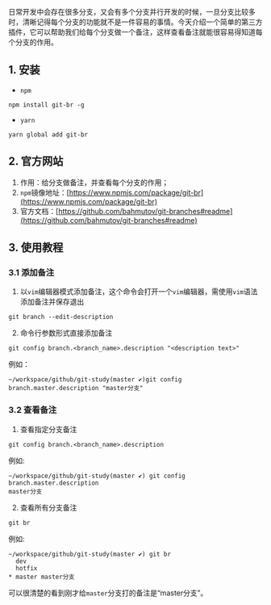日常开发中会存在很多分支，又会有多个分支并行开发的时候，一旦分支比较多时，清晰记得每个分支的功能就不是一件容易的事情。今天介绍一个简单的第三方插件，它可以帮助我们给每个分支做一个备注，这样查看备注就能很容易得知道每个分支的作用。
## 1. 安装
- `npm`
```shell
npm install git-br -g
```

-   `yarn`

```shell
yarn global add git-br
```

## 2. 官方网站

1.  作用：给分支做备注，并查看每个分支的作用；
2.  `npm`镜像地址：[https://www.npmjs.com/package/git-br](https://www.npmjs.com/package/git-br)
3.  官方文档：[https://github.com/bahmutov/git-branches#readme](https://github.com/bahmutov/git-branches#readme)

## 3. 使用教程

### 3.1 添加备注

1.  以`vim`编辑器模式添加备注，这个命令会打开一个`vim`编辑器，需使用`vim`语法添加备注并保存退出

```shell
git branch --edit-description
```

2.  命令行参数形式直接添加备注

```shell
git config branch.<branch_name>.description "<description text>"
```

例如：

```shell
~/workspace/github/git-study(master ✔)git config branch.master.description "master分支"
```

### 3.2 查看备注

1.  查看指定分支备注

```shell
git config branch.<branch_name>.description
```

例如:

```shell
~/workspace/github/git-study(master ✔) git config branch.master.description
master分支
```

2.  查看所有分支备注

```shell
git br
```

例如:

```shell
~/workspace/github/git-study(master ✔) git br
  dev
  hotfix
* master master分支
```

可以很清楚的看到刚才给`master`分支打的备注是“master分支”。
